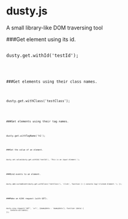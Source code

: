 dusty.js
=====
A small library-like DOM traversing tool

###Get element using its id.
<pre lang="javascript">
<code>
dusty.get.withId('testId');
<code>
</pre>

###Get elements using their class names.
<pre lang="javascript">
<code>
dusty.get.withClass('testClass');
<code>
</pre>

###Get elements using their tag names.
<pre lang="javascript">
<code>
dusty.get.withTagName('h1');
<code>
</pre>

###Set the value of an element.
<pre lang="javascript">
<code>
dusty.set.value(dusty.get.withId('testId'), 'This is an input element.');
</pre>
</code>

###Bind events to an element.
<pre lang="javascript">
<code>
dusty.add.customEvent(dusty.get.withClass('testClass'), 'click', function () { console.log('clicked element.'); });
</pre>
</code>

###Make an AJAX request (with GET).
<pre lang="javascript">
<code>
dusty.ajax.request('GET', 'url', {dummyData : 'dummyData'}, function (data) {
	console.dir(data);
});
</pre>
</code>